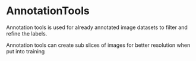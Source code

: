 # AnnotationTools

Annotation tools is used for already annotated image datasets to filter and refine the labels.

Annotation tools can create sub slices of images for better resolution when put into training


